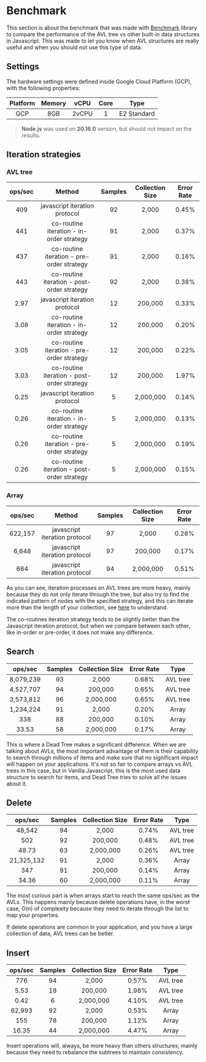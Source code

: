 # Benchmark

This section is about the benchmark that was made with [Benchmark](https://www.npmjs.com/package/benchmark) library to compare the performance of the AVL tree vs other built-in data structures in Javascript. This was made to let you know when AVL structures are really useful and when you should not use this type of data.

## Settings

The hardware settings were defined inside Google Cloud Platform (GCP), with the following properties:

| Platform | Memory | vCPU | Core | Type |
| :--: | :--: | :--: | :--: | :--: |
| GCP | 8GB | 2vCPU | 1 | E2 Standard |

> **Node.js** was used on **20.16.0** version, but should not impact on the results.

## Iteration strategies

### AVL tree

| ops/sec | Method | Samples | Collection Size | Error Rate |
| :-----: | :----: | :-----: | :-------------: | :---: |
| 409 | javascript iteration protocol | 92 | 2,000 | 0.45% |
| 441 | co-routine iteration - in-order strategy | 91 | 2,000 | 0.37%
| 437 | co-routine iteration - pre-order strategy | 91 | 2,000 | 0.16% |
| 443 | co-routine iteration - post-order strategy | 92 | 2,000 | 0.38% |
| 2.97 | javascript iteration protocol | 12 | 200,000 | 0.33% |
| 3.08 | co-routine iteration - in-order strategy | 12 | 200,000 | 0.20% |
| 3.05 | co-routine iteration - pre-order strategy | 12 | 200,000 | 0.22% |
| 3.03 | co-routine iteration - post-order strategy | 12 | 200,000 | 1.97% |
| 0.25 | javascript iteration protocol | 5 | 2,000,000 | 0.14% |
| 0.26 | co-routine iteration - in-order strategy | 5 | 2,000,000 | 0.13% |
| 0.26 | co-routine iteration - pre-order strategy | 5 | 2,000,000 | 0.19% |
| 0.26 | co-routine iteration - post-order strategy | 5 | 2,000,000 | 0.15% |

### Array

| ops/sec | Method | Samples | Collection Size | Error Rate |
| :-----: | :----:| :-----: | :-------------: | :----: |
| 622,157 | javascript iteration protocol | 97 | 2,000 | 0.28% |
| 6,648 | javascript iteration protocol | 97 | 200,000 | 0.17% |
| 664 | javascript iteration protocol | 94 | 2,000,000 | 0.51% |

As you can see, iteration processes on AVL trees are more heavy, mainly because they do not only iterate through the tree, but also try to find the indicated pattern of nodes with the specified strategy, and this can iterate more than the length of your collection, see [here](iteration) to understand.

The co-routines iteration strategy tends to be slightly better than the Javascript iteration protocol, but when we compare between each other, like in-order or pre-order, it does not make any difference.

## Search

| ops/sec | Samples | Collection Size | Error Rate | Type |
| :-----: | :-----: | :-------------: | :----: | :--: |
| 8,079,239 | 93 | 2,000 | 0.68% | AVL tree |
| 4,527,707 | 94 | 200,000 | 0.65% | AVL tree |
| 3,573,812 | 96 | 2,000,000 | 0.65% | AVL tree |
| 1,234,224 | 91 | 2,000 | 0.20% | Array |
| 338 | 88 | 200,000 | 0.10% | Array |
| 33.53 | 58 | 2,000,000 | 0.17% | Array |

This is where a Dead Tree makes a significant difference. When we are talking about AVLs, the most important advantage of them is their capability to search through millions of items and make sure that no significant impact will happen on your applications. It's not so fair to compare arrays vs AVL trees in this case, but in Vanilla Javascript, this is the most used data structure to search for items, and Dead Tree tries to solve all the issues about it.

## Delete

| ops/sec | Samples | Collection Size | Error Rate | Type |
| :-----: | :-----: | :-------------: | :----: | :--: |
| 48,542 | 94 | 2,000 | 0.74% | AVL tree |
| 502 | 92 | 200,000 | 0.48% | AVL tree |
| 48.73 | 63 | 2,000,000 | 0.26% | AVL tree |
| 21,325,132 | 91 | 2,000 | 0.36% | Array |
| 347 | 91 | 200,000 | 0.14% | Array |
| 34.36 | 60 | 2,000,000 | 0.11% | Array |

The most curious part is when arrays start to reach the same ops/sec as the AVLs. This happens mainly because delete operations have, in the worst case, O(n) of complexity because they need to iterate through the list to map your properties.

If delete operations are common in your application, and you have a large collection of data, AVL trees can be better.

## Insert

| ops/sec | Samples | Collection Size | Error Rate | Type |
| :-----: | :-----: | :-------------: | :----: | :--: |
| 776 | 94 | 2,000 | 0.57% | AVL tree |
| 5.53 | 18 | 200,000 | 1.98% | AVL tree |
| 0.42 | 6 | 2,000,000 | 4.10% | AVL tree |
| 62,993 | 92 | 2,000 | 0.53% | Array |
| 155 | 78 | 200,000 | 1.12% | Array |
| 16.35 | 44 | 2,000,000 | 4.47% | Array |

Insert operations will, always, be more heavy than others structures, mainly because they need to rebalance the subtrees to maintain consistency.
